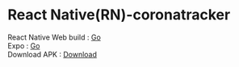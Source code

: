 # React Native(RN)-coronatracker

React Native Web build : <a  href="https://jovial-agnesi-1607b9.netlify.app/" target="_blank">Go</a><br/>
Expo : <a  href="https://expo.io/@satyam03/coronatracker" target="_blank">Go</a><br/>
Download APK : <a  href="https://exp-shell-app-assets.s3.us-west-1.amazonaws.com/android/%40satyam03/coronatracker-28d7cdcecc14437dbee651316212c55a-signed.apk" >Download</a>

